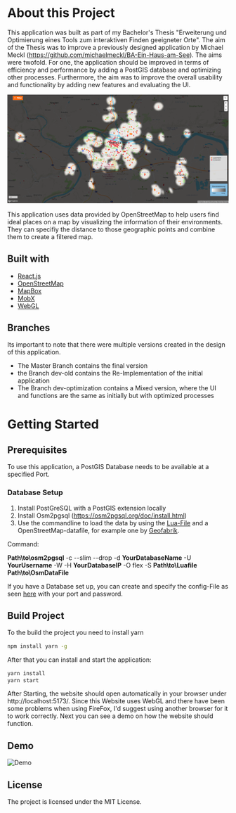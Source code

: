 # About this Project

This application was built as part of my Bachelor's Thesis "Erweiterung und Optimierung eines Tools zum interaktiven Finden geeigneter Orte". The aim of the Thesis was to improve a previously designed application by Michael Meckl (https://github.com/michaelmeckl/BA-Ein-Haus-am-See). The aims were twofold. For one, the application should be improved in terms of efficiency and performance by adding a PostGIS database and optimizing other processes. Furthermore, the aim was to improve the overall usability and functionality by adding new features and evaluating the UI.

![UI](images/GitImage2.PNG)

This application uses data provided by OpenStreetMap to help users find ideal places on a map by visualizing the information of their environments. They can specifiy the distance to those geographic points and combine them to create a filtered map.

## Built with

- [React.js](https://reactjs.org/)
- [OpenStreetMap](https://www.openstreetmap.org/)
- [MapBox](https://www.mapbox.com/)
- [MobX](https://mobx.js.org/README.html)
- [WebGL](https://get.webgl.org/)

## Branches

Its important to note that there were multiple versions created in the design of this application.

- The Master Branch contains the final version
- the Branch dev-old contains the Re-Implementation of the initial application
- The Branch dev-optimization contains a Mixed version, where the UI and functions are the same as initially but with optimized processes

# Getting Started

## Prerequisites

To use this application, a PostGIS Database needs to be available at a specified Port.

### Database Setup

1. Install PostGreSQL with a PostGIS extension locally
2. Install Osm2pgsql (https://osm2pgsql.org/doc/install.html)
3. Use the commandline to load the data by using the [Lua-File](https://github.com/MatthiasDobiosz/ein-haus-am-see-ba/dbSetup/einhausamsee.lua) and a OpenStreetMap-datafile, for example one by [Geofabrik](https://download.geofabrik.de/).

Command:

**Path\to\osm2pgsql** -c --slim --drop -d **YourDatabaseName** -U **YourUsername** -W -H **YourDatabaseIP** -O flex -S **Path\to\Luafile** **Path\to\OsmDataFile**


If you have a Database set up, you can create and specify the config-File as seen [here](https://github.com/MatthiasDobiosz/ein-haus-am-see-ba/shared/config.example.ts) with your port and password.

## Build Project

To the build the project you need to install yarn

```sh
npm install yarn -g
```

After that you can install and start the application:

```
yarn install
yarn start
```

After Starting, the website should open automatically in your browser under http://localhost:5173/. Since this Website uses WebGL and there have been some problems when using FireFox, I'd suggest using another browser for it to work correctly. Next you can see a demo on how the website should function.

## Demo

![Demo](images/Demo.gif)

## License

The project is licensed under the MIT License.
